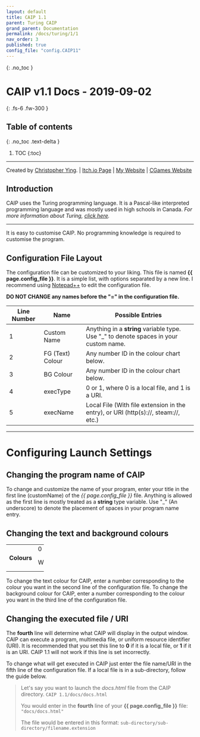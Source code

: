 ```yaml
---
layout: default
title: CAIP 1.1
parent: Turing CAIP
grand_parent: Documentation
permalink: /docs/turing/1/1
nav_order: 3
published: true
config_file: "config.CAIP11"
---
```

{: .no_toc }
# CAIP v1.1 Docs - 2019-09-02
{: .fs-6 .fw-300 }
## Table of contents
{: .no_toc .text-delta }
1. TOC
{:toc}
---

[comment]: <> (Page variables are defined in the YAML front matter block, and accessed by {{ page.variable_name }}.)

Created by [Christopher Ying](https://github.com/ChrispyMC). | [Itch.io Page](https://cih.itch.io/caip) | [My Website](https://sites.google.com/view/chrispy) | [CGames Website](https://sites.google.com/view/countergames)

## Introduction
CAIP uses the Turing programming language. It is a Pascal-like interpreted programming language and was mostly used in high schools in Canada.
*For more information about Turing, [click here](https://en.wikipedia.org/wiki/Turing_(programming_language)).*

---

It is easy to customise CAIP. No programming knowledge is required to customise the program.

## Configuration File Layout

The configuration file can be customized to your liking. This file is named **{{ page.config_file }}**.
It is a simple list, with options separated by a new line.
I recommend using [Notepad++](https://notepad-plus-plus.org/) to edit the configuration file.

**DO NOT CHANGE any names before the "=" in the configuration file.**

| Line Number | Name             | Possible Entries                                                                      |
|-------------|------------------|---------------------------------------------------------------------------------------|
| 1           | Custom Name      | Anything in a **string** variable type. Use "_" to denote spaces in your custom name. |
| 2           | FG (Text) Colour | Any number ID in the colour chart below.                                              |
| 3           | BG Colour        | Any number ID in the colour chart below.                                              |
| 4           | execType         | 0 or 1, where 0 is a local file, and 1 is a URI.                                      |
| 5           | execName         | Local File (With file extension in the entry), or URI (http(s)://, steam://, etc.)    |

---

# Configuring Launch Settings

## Changing the program name of CAIP

To change and customize the name of your program, enter your title in the first line (customName) of the *{{ page.config_file }}* file.
Anything is allowed as the first line is mostly treated as a **string** type variable.
Use "_" (An underscore) to denote the placement of spaces in your program name entry.

## Changing the text and background colours

<table style="width:20%">
	<tr>
		<td rowspan="3"><b>Colours</b></td>
	</tr>
	<tr>
		<td>0</td>
		<td>1</td>
		<td>2</td>
		<td>3</td>
	</tr>
	<tr>
		<td>White</td>
		<td>Black</td>
		<td>Light Grey</td>
		<td>Dark Grey</td>
	</tr>
</table>

To change the text colour for CAIP, enter a number corresponding to the colour you want in the second line of the configuration file.
To change the background colour for CAIP, enter a number corresponding to the colour you want in the third line of the configuration file.

## Changing the executed file / URI

The **fourth** line will determine what CAIP will display in the output window. CAIP can execute a program, multimedia file, or uniform resource identifier (URI).
It is recommended that you set this line to **0** if it is a local file, or **1** if it is an URI.
CAIP 1.1 will not work if this line is set incorrectly.

To change what will get executed in CAIP just enter the file name/URI in the fifth line of the configuration file.
If a local file is in a sub-directory, follow the guide below.

> Let's say you want to launch the *docs.html* file from the CAIP directory.
> ```CAIP 1.1/docs/docs.html```
> 
> You would enter in the **fourth** line of your **{{ page.config_file }}** file:
> ```"docs/docs.html"```
> 
> The file would be entered in this format: 
> ```sub-directory/sub-directory/filename.extension```